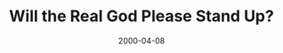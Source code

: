 ---
layout: message
category: message
series: "The Heart of the Matter"
title: "Will the Real God Please Stand Up? "
date: 2000-04-08
message_id: 381
---
